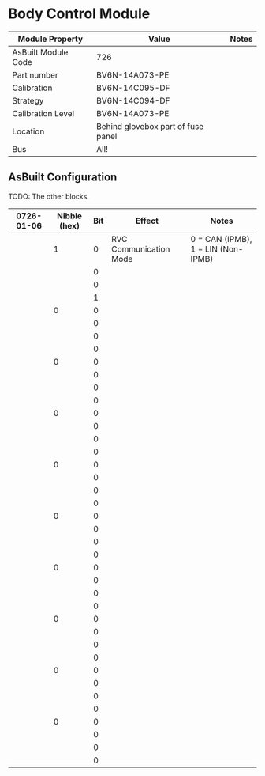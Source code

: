 # Body Control Module

| Module Property     | Value                              | Notes |
| ------------------- | ---------------------------------- | ----- |
| AsBuilt Module Code | 726                                |       |
| Part number         | BV6N-14A073-PE                     |       |
| Calibration         | BV6N-14C095-DF                     |       |
| Strategy            | BV6N-14C094-DF                     |       |
| Calibration Level   | BV6N-14A073-PE                     |       |
| Location            | Behind glovebox part of fuse panel |       |
| Bus                 | All!                               |       |

## AsBuilt Configuration

TODO: The other blocks.


| 0726-01-06 | Nibble (hex) | Bit | Effect                 | Notes                              |
| ---------- | ------------ | --- | ---------------------- | ---------------------------------- |
|            | 1            | 0   | RVC Communication Mode | 0 = CAN (IPMB), 1 = LIN (Non-IPMB) |
|            |              | 0   |                        |                                    |
|            |              | 0   |                        |                                    |
|            |              | 1   |                        |                                    |
|            | 0            | 0   |                        |                                    |
|            |              | 0   |                        |                                    |
|            |              | 0   |                        |                                    |
|            |              | 0   |                        |                                    |
|            | 0            | 0   |                        |                                    |
|            |              | 0   |                        |                                    |
|            |              | 0   |                        |                                    |
|            |              | 0   |                        |                                    |
|            | 0            | 0   |                        |                                    |
|            |              | 0   |                        |                                    |
|            |              | 0   |                        |                                    |
|            |              | 0   |                        |                                    |
|            | 0            | 0   |                        |                                    |
|            |              | 0   |                        |                                    |
|            |              | 0   |                        |                                    |
|            |              | 0   |                        |                                    |
|            | 0            | 0   |                        |                                    |
|            |              | 0   |                        |                                    |
|            |              | 0   |                        |                                    |
|            |              | 0   |                        |                                    |
|            | 0            | 0   |                        |                                    |
|            |              | 0   |                        |                                    |
|            |              | 0   |                        |                                    |
|            |              | 0   |                        |                                    |
|            | 0            | 0   |                        |                                    |
|            |              | 0   |                        |                                    |
|            |              | 0   |                        |                                    |
|            |              | 0   |                        |                                    |
|            | 0            | 0   |                        |                                    |
|            |              | 0   |                        |                                    |
|            |              | 0   |                        |                                    |
|            |              | 0   |                        |                                    |
|            | 0            | 0   |                        |                                    |
|            |              | 0   |                        |                                    |
|            |              | 0   |                        |                                    |
|            |              | 0   |                        |                                    |
